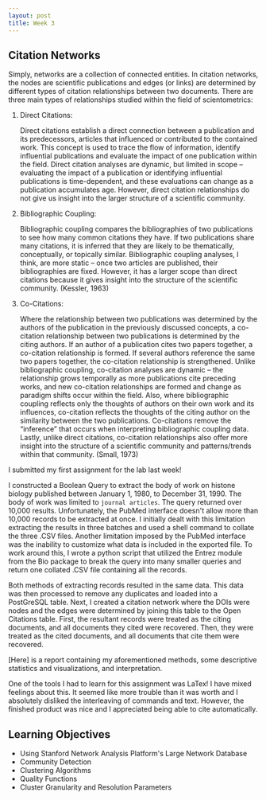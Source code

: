 ```yaml
---
layout: post
title: Week 3
---
```


## Citation Networks

Simply, networks are a collection of connected entities. In citation networks, the nodes are scientific publications and edges (or links) are determined by different types of citation relationships between two documents. There are three main types of relationships studied within the field of scientometrics: 

1. Direct Citations:

	Direct citations establish a direct connection between a publication and its predecessors, articles that influenced or contributed to the contained work. This concept is used to trace the flow of information, identify influential publications and evaluate the impact of one publication within the field. Direct citation analyses are dynamic, but limited in scope – evaluating the impact of a publication or identifying influential publications is time-dependent, and these evaluations can change as a publication accumulates age. However, direct citation relationships do not give us insight into the larger structure of a scientific community.

2. Bibliographic Coupling: 

	Bibliographic coupling compares the bibliographies of two publications to see how many common citations they have. If two publications share many citations, it is inferred that they are likely to be thematically, conceptually, or topically similar. Bibliographic coupling analyses, I think, are more static – once two articles are published, their bibliographies are fixed. However, it has a larger scope than direct citations because it gives insight into the structure of the scientific community. (Kessler, 1963)

3. Co-Citations: 

	Where the relationship between two publications was determined by the authors of the publication in the previously discussed concepts, a co-citation relationship between two publications is determined by the citing authors. If an author of a publication cites two papers together, a co-citation relationship is formed. If several authors reference the same two papers together, the co-citation relationship is strengthened. Unlike bibliographic coupling, co-citation analyses are dynamic – the relationship grows temporally as more publications cite preceding works, and new co-citation relationships are formed and change as paradigm shifts occur within the field. Also, where bibliographic coupling reflects only the thoughts of authors on their own work and its influences, co-citation reflects the thoughts of the citing author on the similarity between the two publications. Co-citations remove the “inference” that occurs when interpreting bibliographic coupling data. Lastly, unlike direct citations, co-citation relationships also offer more insight into the structure of a scientific community and patterns/trends within that community. (Small, 1973)

I submitted my first assignment for the lab last week! 

I constructed a Boolean Query to extract the body of work on histone biology published between January 1, 1980, to December 31, 1990. The body of work was limited to `journal articles`. The query returned over 10,000 results. Unfortunately, the PubMed interface doesn't allow more than 10,000 records to be extracted at once. I initially dealt with this limitation extracting the results in three batches and used a shell command to collate the three .CSV files. Another limitation imposed by the PubMed interface was the inability to customize what data is included in the exported file. To work around this, I wrote a python script that utilized the Entrez module from the Bio package to break the query into many smaller queries and return one collated .CSV file containing all the records. 

Both methods of extracting records resulted in the same data. This data was then processed to remove any duplicates and loaded into a PostGreSQL table. Next, I created a citation network where the DOIs were nodes and the edges were determined by joining this table to the Open Citations table. First, the resultant records were treated as the citing documents, and all documents they cited were recovered. Then, they were treated as the cited documents, and all documents that cite them were recovered.

[Here] is a report containing my aforementioned methods, some descriptive statistics and visualizations, and interpretation. 

One of the tools I had to learn for this assignment was LaTex! I have mixed feelings about this. It seemed like more trouble than it was worth and I absolutely disliked the interleaving of commands and text. However, the finished product was nice and I appreciated being able to cite automatically. 

## Learning Objectives

- Using Stanford Network Analysis Platform's Large Network Database
- Community Detection
- Clustering Algorithms
- Quality Functions
- Cluster Granularity and Resolution Parameters







